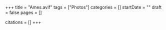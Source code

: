 +++
title = "Ames.avif"
tags = ["Photos"]
categories = []
startDate = ""
draft = false
pages = []

citations = []
+++
